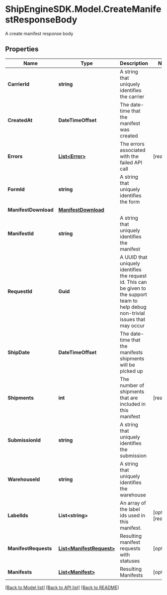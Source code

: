 # ShipEngineSDK.Model.CreateManifestResponseBody
A create manifest response body

## Properties

Name | Type | Description | Notes
------------ | ------------- | ------------- | -------------
**CarrierId** | **string** | A string that uniquely identifies the carrier | 
**CreatedAt** | **DateTimeOffset** | The date-time that the manifest was created | 
**Errors** | [**List&lt;Error&gt;**](Error.md) | The errors associated with the failed API call | [readonly] 
**FormId** | **string** | A string that uniquely identifies the form | 
**ManifestDownload** | [**ManifestDownload**](ManifestDownload.md) |  | 
**ManifestId** | **string** | A string that uniquely identifies the manifest | 
**RequestId** | **Guid** | A UUID that uniquely identifies the request id. This can be given to the support team to help debug non-trivial issues that may occur  | 
**ShipDate** | **DateTimeOffset** | The date-time that the manifests shipments will be picked up | 
**Shipments** | **int** | The number of shipments that are included in this manifest | [readonly] 
**SubmissionId** | **string** | A string that uniquely identifies the submission | 
**WarehouseId** | **string** | A string that uniquely identifies the warehouse | 
**LabelIds** | **List&lt;string&gt;** | An array of the label ids used in this manifest. | [optional] [readonly] 
**ManifestRequests** | [**List&lt;ManifestRequest&gt;**](ManifestRequest.md) | Resulting manifest requests with statuses | [optional] 
**Manifests** | [**List&lt;Manifest&gt;**](Manifest.md) | Resulting Manifests | [optional] 

[[Back to Model list]](../../README.md#documentation-for-models) [[Back to API list]](../../README.md#documentation-for-api-endpoints) [[Back to README]](../../README.md)

